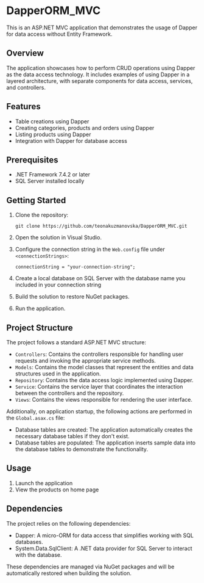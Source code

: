 # DapperORM_MVC
This is an ASP.NET MVC application that demonstrates the usage of Dapper for data access without Entity Framework.

## Overview
The application showcases how to perform CRUD operations using Dapper as the data access technology. It includes examples of using Dapper in a layered architecture, with separate components for data access, services, and controllers.

## Features
- Table creations using Dapper
- Creating categories, products and orders using Dapper
- Listing products using Dapper
- Integration with Dapper for database access

## Prerequisites
- .NET Framework 7.4.2 or later
- SQL Server installed locally

## Getting Started
1. Clone the repository:

   ```shell
   git clone https://github.com/teonakuzmanovska/DapperORM_MVC.git
2. Open the solution in Visual Studio.
3. Configure the connection string in the `Web.config` file under `<connectionStrings>`:
     
   ```shell
   connectionString = "your-connection-string";
4. Create a local database on SQL Server with the database name you included in your connection string
5. Build the solution to restore NuGet packages.
6. Run the application.

## Project Structure
The project follows a standard ASP.NET MVC structure:

- `Controllers`: Contains the controllers responsible for handling user requests and invoking the appropriate service methods.
- `Models`: Contains the model classes that represent the entities and data structures used in the application.
- `Repository`: Contains the data access logic implemented using Dapper.
- `Service`: Contains the service layer that coordinates the interaction between the controllers and the repository.
- `Views`: Contains the views responsible for rendering the user interface.
  
Additionally, on application startup, the following actions are performed in the `Global.asax.cs` file:

- Database tables are created: The application automatically creates the necessary database tables if they don't exist.
- Database tables are populated: The application inserts sample data into the database tables to demonstrate the functionality.

## Usage
1. Launch the application
2. View the products on home page

## Dependencies
The project relies on the following dependencies:

- Dapper: A micro-ORM for data access that simplifies working with SQL databases.
- System.Data.SqlClient: A .NET data provider for SQL Server to interact with the database.
  
These dependencies are managed via NuGet packages and will be automatically restored when building the solution.
